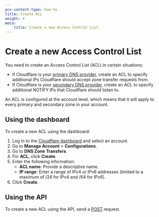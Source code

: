 ```yaml
---
pcx-content-type: how-to
title: Create ACL
weight: 4
meta:
    title: Create a new Access Control List
---
```


# Create a new Access Control List

You need to create an Access Control List (ACL) in certain situations:

- If Cloudflare is your [primary DNS provider](/dns/zone-setups/zone-transfers/cloudflare-as-primary/), create an ACL to specify additional IPs Cloudflare should accept zone transfer requests from.
- If Cloudflare is your [secondary DNS provider](/dns/zone-setups/zone-transfers/cloudflare-as-secondary/), create an ACL to specify additional NOTIFY IPs that Cloudflare should listen to.

An ACL is configured at the account level, which means that it will apply to every primary and secondary zone in your account.

## Using the dashboard

To create a new ACL using the dashboard:

1. Log in to the [Cloudflare dashboard](https://dash.cloudflare.com/login) and select an account.
2. Go to **Manage Account** > **Configurations**.
3. Go to **DNS Zone Transfers**.
4. For **ACL**, click **Create**.
5. Enter the following information:
    - **ACL name**: Provide a descriptive name.
    - **IP range**: Enter a range of IPv4 or IPv6 addresses (limited to a maximum of /24 for IPv4 and /64 for IPv6).
6. Click **Create**.

## Using the API

To create a new ACL using the API, send a [POST](https://api.cloudflare.com/#secondary-dns-acl--create-acl) request.